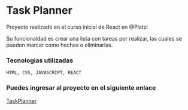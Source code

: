 # Task Planner

Proyecto realizado en el curso inicial de React en @Platzi

Su funcionaldad es crear una lista con tareas por realizar, las cuales se pueden marcar como hechas o eliminarlas.

### Tecnologias utilizadas
`HTML, CSS, JAVASCRIPT, REACT`

### Puedes ingresar al proyecto en el siguiente enlace
[TaskPlanner](https://luchirodriguez98.github.io/TaskPlanner/)
